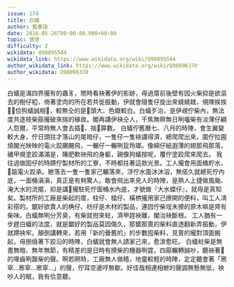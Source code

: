 ```yaml
---
issue: 174
title: 白蟻
author: 藍春瑞
date: 2016-05-26T00:00:00.000+08:00
topic: 懷想
difficulty: 2
wikidata: Q98095544
wikidata_link: https://www.wikidata.org/wiki/Q98095544
author_wikidata_link: https://www.wikidata.org/wiki/Q98096370
author_wikidata: Q98096370
---
```

白蟻是滿四界攏有的蟲豸，閒時看袂著伊的影跡，毋過厝前後壁有囥火柴抑是欲漚去的樹仔椏，倚著塗肉的所在若共徙振動，伊就會隨隻仔旋出來蟯蟯趖，規陣挨挨𤲍𤲍佮狗蟻誠相𫝛，較無仝的是𪜶頭大、色緻較白。白蟻歹治，是伊覕佇柴內，無法度共逐枝柴箍攏破來揣的緣故。閣再講伊袂仝人，干焦無暝無日咧囓柴有淡薄仔顧人怨爾，平常時無人會去插𪜶、揣𪜶算數。
白蟻佇舊曆七、八月的時陣，會生翼變較大身，佇日頭拄才落山的尾暗仔，一隻仔一隻袂講得濟，總爬爬出來，圍佇拉圇燒閣光映映的電火跤颺颺飛，一輾仔一輾咧踅玲瑯。像綿仔紙遐薄的翅那飛那落，穢甲規塗跤滿滿是，賰肥軟袂飛的身軀，親像狗蟻按呢，覆佇塗跤爬來爬去。
我往過做囡仔的時蹛佇製材所的工寮，不時都拄著這款光景。工人攏會用面桶貯水，𫞼踮電火跤承。紲落去一隻一隻家己輾落來，浮佇水面沐沐泅，無偌久就總死佇內底，一面桶滇滇，真正是有夠驚人。敢會飛出來見人的時陣，是熱人上捷做風颱、淹大水的流擺，抑是講𪜶攏駐死佇面桶水內底，才號做『大水蝶仔』，就毋是真知矣。製材所的工廠是柴起的厝，柱仔、楹仔、橫栱攏用家己撩開的便料，叫工人凊彩搭的。鋸好欲賣人的桷仔、枋仔是木材的製品，連囥佇柴埕未撩的原木嘛是齊有柴味。白蟻無咧分芳臭，有柴就拑來蛀，濟甲趕袂離，閣治袂斷根。
工人猶有一步趕白蟻的法度，就是鋸好的製品莫囥傷久，那鋸那賣的柴料直透翻新弄振動，伊就蹛袂牢。顛倒講轉來，若用「新的疊舊的」的步數囤柴料，見賣的攏對頂面搬起，毋捌僥著下跤沿的時陣，白蟻就會無人請家己來，愈湠愈旺。
白蟻蛀柴是無晝無暗、無年無節，有精差的是日時有撩柴的機器咧霆，四箍輾轉誠吵，聽袂著𪜶的喙齒咧齧柴的聲。啊若暝時，工廠無人做穡，地靈較輕的時陣，定定聽會著「窸窣…窸窣…窸窣…」的聲，佇耳空邊哼無歇。好佳哉相連相紲的聲調無懸無低，袂吵人的眠，我有佮意聽。